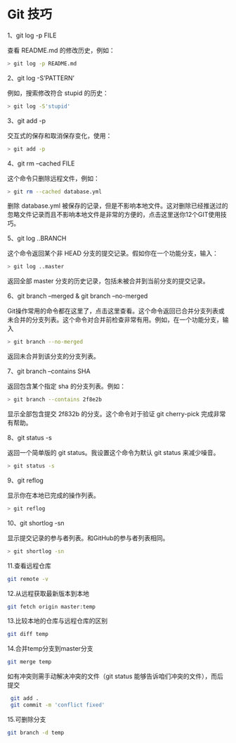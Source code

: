 # Git 技巧

1、git log -p FILE

查看 README.md 的修改历史，例如：

```bash
> git log -p README.md
```

2、git log -S’PATTERN’

例如，搜索修改符合 stupid 的历史：

```bash
> git log -S'stupid'
```

3、git add -p

交互式的保存和取消保存变化，使用：

```bash
> git add -p
```

4、git rm –cached FILE

这个命令只删除远程文件，例如：

```bash
> git rm --cached database.yml
```

删除 database.yml 被保存的记录，但是不影响本地文件。这对删除已经推送过的忽略文件记录而且不影响本地文件是非常的方便的，点击这里送你12个GIT使用技巧。

5、git log ..BRANCH

这个命令返回某个非 HEAD 分支的提交记录。假如你在一个功能分支，输入：

```bash
> git log ..master
```

返回全部 master 分支的历史记录，包括未被合并到当前分支的提交记录。

6、git branch –merged & git branch –no-merged

Git操作常用的命令都在这里了，点击这里查看。这个命令返回已合并分支列表或未合并的分支列表。这个命令对合并前检查非常有用。例如，在一个功能分支，输入

```bash
> git branch --no-merged
```

返回未合并到该分支的分支列表。

7、git branch –contains SHA

返回包含某个指定 sha 的分支列表。例如：

```bash
> git branch --contains 2f8e2b
```

显示全部包含提交 2f832b 的分支。这个命令对于验证 git cherry-pick 完成非常有帮助。

8、git status -s

返回一个简单版的 git status。我设置这个命令为默认 git status 来减少噪音。

```bash
> git status -s
```

9、git reflog

显示你在本地已完成的操作列表。
```bash
> git reflog
```
10、git shortlog -sn

显示提交记录的参与者列表。和GitHub的参与者列表相同。
```bash
> git shortlog -sn
```
11.查看远程仓库

```bash
git remote -v
```

12.从远程获取最新版本到本地

```bash
git fetch origin master:temp
```

13.比较本地的仓库与远程仓库的区别

```bash
git diff temp
```

14.合并temp分支到master分支

```bash
git merge temp
```

如有冲突则需手动解决冲突的文件（git status 能够告诉咱们冲突的文件），而后提交

```bash
 git add .
 git commit -m 'conflict fixed'
```

15.可删除分支

```bash
git branch -d temp
```
